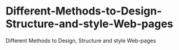 # Different-Methods-to-Design-Structure-and-style-Web-pages
Different Methods to Design, Structure and style Web-pages
